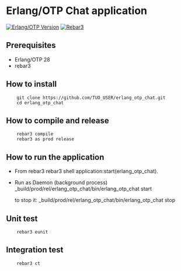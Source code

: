 # Erlang/OTP Chat application
[![Erlang/OTP Version](https://img.shields.io/badge/erlang-26%2B-blue)](https://www.erlang.org)
[![Rebar3](https://img.shields.io/badge/rebar3-3.25%2B-orange)](https://rebar3.org)

## Prerequisites
- Erlang/OTP 28
- rebar3

## How to install
        git clone https://github.com/TUO_USER/erlang_otp_chat.git
        cd erlang_otp_chat

## How to compile and release
        rebar3 compile
        rebar3 as prod release

## How to run the application
* From rebar3
        rebar3 shell
        application:start(erlang_otp_chat).

* Run as Daemon (background process)
        _build/prod/rel/erlang_otp_chat/bin/erlang_otp_chat start

    to stop it:
        _build/prod/rel/erlang_otp_chat/bin/erlang_otp_chat stop

## Unit test
        rebar3 eunit

## Integration test 
        rebar3 ct
